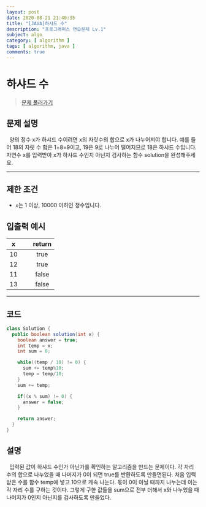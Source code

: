 ```yaml
---
layout: post
date: 2020-08-21 21:40:35
title: "[JAVA]하샤드 수"
description: "프로그래머스 연습문제 Lv.1"
subject: algo
category: [ algorithm ]
tags: [ algorithm, java ]
comments: true
---
```


# 하샤드 수

> [문제 풀러가기](programmers.co.kr/learn/courses/30/lessons/12947)

## 문제 설명
&nbsp; 양의 정수 x가 하샤드 수이려면 x의 자릿수의 합으로 x가 나누어져야 합니다. 예를 들어 18의 자릿 수 합은 1+8=9이고, 19은 9로 나누어 떨어지므로 18은 하샤드 수입니다. 자연수 x를 입력받아 x가 하샤드 수인지 아닌지 검사하는 함수 solution을 완성해주세요.

---

## 제한 조건
+ `x`는 1 이상, 10000 이하인 정수입니다.

## 입출력 예시

| <center> x |&nbsp;&nbsp;| <center> return |
|---|---|---|   
| <center> 10 || <center> true |
| <center> 12 || <center> true |
| <center> 11 || <center> false |
| <center> 13 || <center> false |

---

## 코드

```java
class Solution {
  public boolean solution(int x) {
    boolean answer = true;
    int temp = x;
    int sum = 0;

    while((temp / 10) != 0) {
      sum += temp%10;
      temp = temp/10;
    }
    sum += temp;

    if((x % sum) != 0) {
      answer = false;
    }

    return answer;
  }
}
```

## 설명

&nbsp; 입력된 값이 하샤드 수인가 아닌가를 확인하는 알고리즘을 만드는 문제이다. 각 자리 수의 합으로 나누었을 때 나머지가 0이 되면 true를 반환하도록 만들면된다. 처음 입력받은 수를 함수 temp에 넣고 10으로 계속 나눈다. 몫이 0이 아닐 때까지 나누는데 이는 각 자리 수를 구하는 것이다. 그렇게 구한 값들을 sum으로 전부 더해서 x와 나누었을 때 나머지가 0인지 아닌지를 검사하도록 만들었다.
